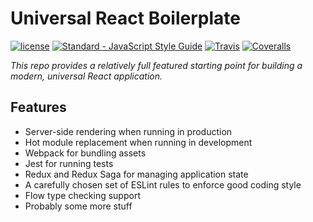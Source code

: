 # Universal React Boilerplate

[![license](https://img.shields.io/github/license/mashape/apistatus.svg?style=flat-square)](https://gitlab.extremely.online/rpowelll/universal-react-boilerplate/blob/master/LICENSE)
[![Standard - JavaScript Style Guide](https://img.shields.io/badge/code_style-standard-brightgreen.svg?style=flat-square)](https://standardjs.com)
[![Travis](https://img.shields.io/travis/rpowelll/universal-react-boilerplate.svg?style=flat-square)](https://travis-ci.org/rpowelll/universal-react-boilerplate)
[![Coveralls](https://img.shields.io/coveralls/rpowelll/universal-react-boilerplate.svg?style=flat-square)](https://coveralls.io/github/rpowelll/universal-react-boilerplate)

_This repo provides a relatively full featured starting point for building
a modern, universal React application._

## Features

- Server-side rendering when running in production
- Hot module replacement when running in development
- Webpack for bundling assets
- Jest for running tests
- Redux and Redux Saga for managing application state
- A carefully chosen set of ESLint rules to enforce good coding style
- Flow type checking support
- Probably some more stuff
